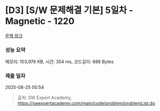 # [D3] [S/W 문제해결 기본] 5일차 - Magnetic - 1220 

[문제 링크](https://swexpertacademy.com/main/code/problem/problemDetail.do?contestProbId=AV14hwZqABsCFAYD) 

### 성능 요약

메모리: 103,976 KB, 시간: 354 ms, 코드길이: 688 Bytes

### 제출 일자

2025-08-25 00:54



> 출처: SW Expert Academy, https://swexpertacademy.com/main/code/problem/problemList.do